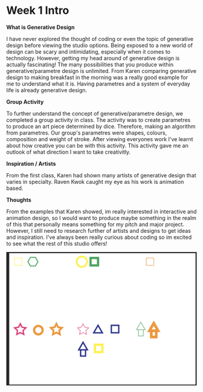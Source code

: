 # Week 1 Intro

__What is Generative Design__

I have never explored the thought of coding or even the topic of generative design before viewing the studio options. Being exposed to a new world of design can be scary and intimidating, especially when it comes to technology. However, getting my head around of generative design is actually fascinating! The many possibilities that you produce within generative/parametre design is unlimited. From Karen comparing generative design to making breakfast in the morning was a really good example for me to understand what it is. Having parametres and a system of everyday life is already generative design. 


__Group Activity__

To further understand the concept of generative/parametre design, we completed a group activity in class. The activity was to create parametres to produce an art piece determined by dice. Therefore, making an algorithm from parametres. Our group's parametres were shapes, colours, composition and weight of stroke. After viewing everyones work I've learnt about how creative you can be with this activity. This activity gave me an outlook of what direction I want to take creativitly. 

__Inspiration / Artists__ 

From the first class, Karen had shown many artists of generative design that varies in specialty. Raven Kwok caught my eye as his work is animation based. 

__Thoughts__

From the examples that Karen showed, im really interested in interactive and animation design, so I would want to produce maybe something in the realm of this that personally means something for my pitch and major project. However, I still need to research further of artists and designs to get ideas and inspiration. I've always been really curious about coding so im excited to see what the rest of this studio offers!

![](Screen%20Shot%202020-07-24%20at%201.33.06%20pm.png)


